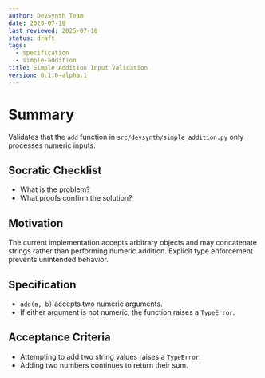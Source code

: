 ```yaml
---
author: DevSynth Team
date: 2025-07-18
last_reviewed: 2025-07-18
status: draft
tags:
  - specification
  - simple-addition
title: Simple Addition Input Validation
version: 0.1.0-alpha.1
---
```


# Summary

Validates that the `add` function in `src/devsynth/simple_addition.py` only processes numeric inputs.

## Socratic Checklist
- What is the problem?
- What proofs confirm the solution?

## Motivation

The current implementation accepts arbitrary objects and may concatenate strings rather than performing numeric addition. Explicit type enforcement prevents unintended behavior.

## Specification

- `add(a, b)` accepts two numeric arguments.
- If either argument is not numeric, the function raises a `TypeError`.

## Acceptance Criteria

- Attempting to add two string values raises a `TypeError`.
- Adding two numbers continues to return their sum.
